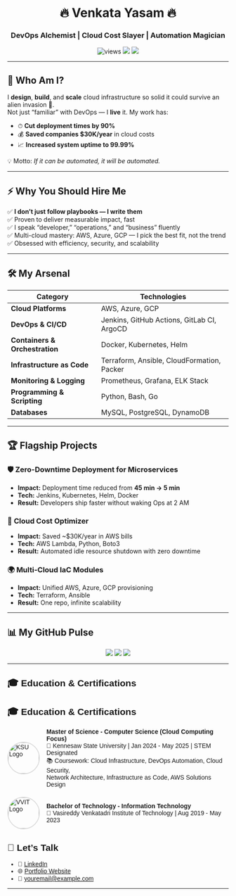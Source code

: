 <h1 align="center">🔥 Venkata Yasam 🔥</h1>
<h3 align="center">DevOps Alchemist | Cloud Cost Slayer | Automation Magician</h3>
<p align="center">
  <img src="https://komarev.com/ghpvc/?username=venkata0714&label=Profile+Views&color=blue&style=flat" alt="views" /> 
  <img src="https://img.shields.io/badge/Focus-Cloud%20%26%20DevOps-critical" />
  <img src="https://img.shields.io/badge/Code-Always%20Clean-brightgreen" />
</p>

---

## 🚀 Who Am I?
I **design**, **build**, and **scale** cloud infrastructure so solid it could survive an alien invasion 🚀.  
Not just “familiar” with DevOps — I **live** it. My work has:
- ⏱ **Cut deployment times by 90%**
- 💰 **Saved companies $30K/year** in cloud costs
- 📈 **Increased system uptime to 99.99%**

💡 Motto: *If it can be automated, it will be automated.*

---

## ⚡ Why You Should Hire Me
✅ **I don’t just follow playbooks — I write them**  
✅ Proven to deliver measurable impact, fast  
✅ I speak “developer,” “operations,” and “business” fluently  
✅ Multi-cloud mastery: AWS, Azure, GCP — I pick the best fit, not the trend  
✅ Obsessed with efficiency, security, and scalability

---

## 🛠 My Arsenal
| **Category** | **Technologies** |
|--------------|------------------|
| **Cloud Platforms** | AWS, Azure, GCP |
| **DevOps & CI/CD** | Jenkins, GitHub Actions, GitLab CI, ArgoCD |
| **Containers & Orchestration** | Docker, Kubernetes, Helm |
| **Infrastructure as Code** | Terraform, Ansible, CloudFormation, Packer |
| **Monitoring & Logging** | Prometheus, Grafana, ELK Stack |
| **Programming & Scripting** | Python, Bash, Go |
| **Databases** | MySQL, PostgreSQL, DynamoDB |

---

## 🏆 Flagship Projects
### 🛡 **Zero-Downtime Deployment for Microservices**
- **Impact:** Deployment time reduced from **45 min → 5 min**
- **Tech:** Jenkins, Kubernetes, Helm, Docker
- **Result:** Developers ship faster without waking Ops at 2 AM

### 💸 **Cloud Cost Optimizer**
- **Impact:** Saved ~$30K/year in AWS bills
- **Tech:** AWS Lambda, Python, Boto3
- **Result:** Automated idle resource shutdown with zero downtime

### 🌍 **Multi-Cloud IaC Modules**
- **Impact:** Unified AWS, Azure, GCP provisioning
- **Tech:** Terraform, Ansible
- **Result:** One repo, infinite scalability

---

## 📊 My GitHub Pulse
<p align="center">
  <img src="https://github-readme-stats.vercel.app/api?username=venkata0714&show_icons=true&theme=tokyonight" />
  <img src="https://github-readme-streak-stats.herokuapp.com/?user=venkata0714&theme=tokyonight" />
  <img src="https://github-readme-stats.vercel.app/api/top-langs/?username=venkata0714&layout=compact&theme=tokyonight" />
</p>

---


<section style="font-family: Arial, sans-serif; max-width: 700px; margin: auto;">
  <h2>🎓 Education & Certifications</h2>

 <section style="font-family: Arial, sans-serif; max-width: 700px; margin: auto;">
  <h2>🎓 Education & Certifications</h2>

  <!-- Kennesaw State University -->
  <div style="display: flex; align-items: center; margin-bottom: 20px;">
    <div style="flex-shrink: 0; width: 70px; height: 70px; border-radius: 50%; overflow: hidden; border: 2px solid #ddd; margin-right: 15px;">
      <img src="https://upload.wikimedia.org/wikipedia/en/thumb/5/5f/Kennesaw_State_University_seal.svg/1024px-Kennesaw_State_University_seal.svg.png" 
           alt="KSU Logo" 
           style="width: 100%; height: 100%; object-fit: cover;">
    </div>
    <div>
      <strong>Master of Science - Computer Science (Cloud Computing Focus)</strong><br>
      📍 Kennesaw State University | Jan 2024 - May 2025 | STEM Designated<br>
      📚 Coursework: Cloud Infrastructure, DevOps Automation, Cloud Security,<br>
      Network Architecture, Infrastructure as Code, AWS Solutions Design
    </div>
  </div>

  <!-- VVIT -->
  <div style="display: flex; align-items: center; margin-bottom: 20px;">
    <div style="flex-shrink: 0; width: 70px; height: 70px; border-radius: 50%; overflow: hidden; border: 2px solid #ddd; margin-right: 15px;">
      <img src="https://www.facultytick.com/wp-content/uploads/2022/04/VVIT-Logo.jpg" 
           alt="VVIT Logo" 
           style="width: 100%; height: 100%; object-fit: cover;">
    </div>
    <div>
      <strong>Bachelor of Technology - Information Technology</strong><br>
      📍 Vasireddy Venkatadri Institute of Technology | Aug 2019 - May 2023
    </div>
  </div>
</section>


## 🤝 Let’s Talk
- 💼 [LinkedIn](#)  
- 🌐 [Portfolio Website](#)  
- 📧 [youremail@example.com](mailto:youremail@example.com)

---
